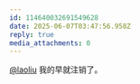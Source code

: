 ```yaml
---
id: 114640032691549628
date: 2025-06-07T03:47:56.958Z
reply: true
media_attachments: 0
---
```


[@laoliu](https://l22.org/@laoliu) 我的早就注销了。

